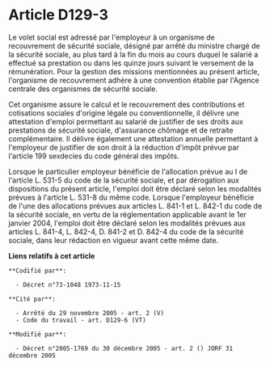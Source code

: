 # Article D129-3

Le volet social est adressé par l'employeur à un organisme de recouvrement de sécurité sociale, désigné par arrêté du
ministre chargé de la sécurité sociale, au plus tard à la fin du mois au cours duquel le salarié a effectué sa prestation ou
dans les quinze jours suivant le versement de la rémunération. Pour la gestion des missions mentionnées au présent article,
l'organisme de recouvrement adhère à une convention établie par l'Agence centrale des organismes de sécurité sociale.

Cet organisme assure le calcul et le recouvrement des contributions et cotisations sociales d'origine légale ou
conventionnelle, il délivre une attestation d'emploi permettant au salarié de justifier de ses droits aux prestations de
sécurité sociale, d'assurance chômage et de retraite complémentaire. Il délivre également une attestation annuelle permettant
à l'employeur de justifier de son droit à la réduction d'impôt prévue par l'article 199 sexdecies du code général des impôts.

Lorsque le particulier employeur bénéficie de l'allocation prévue au I de l'article L. 531-5 du code de la sécurité sociale,
et par dérogation aux dispositions du présent article, l'emploi doit être déclaré selon les modalités prévues à l'article L.
531-8 du même code. Lorsque l'employeur bénéficie de l'une des allocations prévues aux articles L. 841-1 et L. 842-1 du code
de la sécurité sociale, en vertu de la réglementation applicable avant le 1er janvier 2004, l'emploi doit être déclaré selon
les modalités prévues aux articles L. 841-4, L. 842-4, D. 841-2 et D. 842-4 du code de la sécurité sociale, dans leur
rédaction en vigueur avant cette même date.

**Liens relatifs à cet article**

	**Codifié par**:

	  - Décret n°73-1048 1973-11-15

	**Cité par**:

	  - Arrêté du 29 novembre 2005 - art. 2 (V)
	  - Code du travail - art. D129-6 (VT)

	**Modifié par**:

	  - Décret n°2005-1769 du 30 décembre 2005 - art. 2 () JORF 31 décembre 2005

